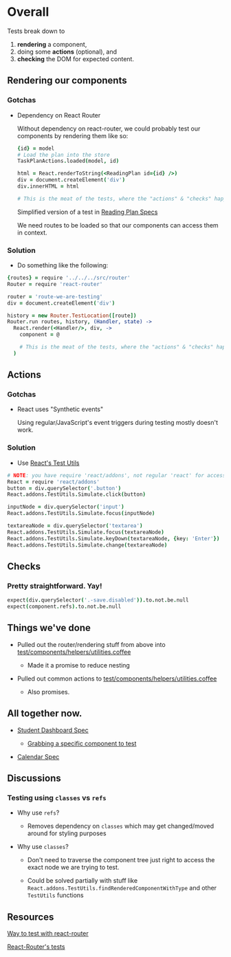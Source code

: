 # Overall

Tests break down to

1. **rendering** a component,
1. doing some **actions** (optional), and
1. **checking** the DOM for expected content.

## Rendering our components

### Gotchas

* Dependency on React Router

  Without dependency on react-router, we could probably test our components by rendering them like so:

  ```coffee
  {id} = model
  # Load the plan into the store
  TaskPlanActions.loaded(model, id)

  html = React.renderToString(<ReadingPlan id={id} />)
  div = document.createElement('div')
  div.innerHTML = html

  # This is the meat of the tests, where the "actions" & "checks" happen
  ```

  Simplified version of a test in [Reading Plan Specs](https://github.com/openstax/tutor-js/blob/master/test/components/reading-plan.spec.coffee)

  We need routes to be loaded so that our components can access them in context.

### Solution

  * Do something like the following:

  ```coffee
  {routes} = require '../../../src/router'
  Router = require 'react-router'

  router = 'route-we-are-testing'
  div = document.createElement('div')

  history = new Router.TestLocation([route])
  Router.run routes, history, (Handler, state) ->
    React.render(<Handler/>, div, ->
      component = @

      # This is the meat of the tests, where the "actions" & "checks" happen
    )
  ```

## Actions

### Gotchas

  * React uses "Synthetic events"

    Using regular/JavaScript's event triggers during testing mostly doesn't work.

### Solution

  * Use [React's Test Utils](https://facebook.github.io/react/docs/test-utils.html#simulate)

  ```coffee
  # NOTE: you have require 'react/addons', not regular 'react' for access to React.addons
  React = require 'react/addons'
  button = div.querySelector('.button')
  React.addons.TestUtils.Simulate.click(button)

  inputNode = div.querySelector('input')
  React.addons.TestUtils.Simulate.focus(inputNode)

  textareaNode = div.querySelector('textarea')
  React.addons.TestUtils.Simulate.focus(textareaNode)
  React.addons.TestUtils.Simulate.keyDown(textareaNode, {key: 'Enter'})
  React.addons.TestUtils.Simulate.change(textareaNode)

  ```

## Checks

### Pretty straightforward. Yay!

  ```coffee
  expect(div.querySelector('.-save.disabled')).to.not.be.null
  expect(component.refs).to.not.be.null
  ```

## Things we've done

* Pulled out the router/rendering stuff from above into [test/components/helpers/utilities.coffee](https://github.com/openstax/tutor-js/blob/master/test/components/helpers/utilities.coffee#L11-L33)

  * Made it a promise to reduce nesting

* Pulled out common actions to [test/components/helpers/utilities.coffee](https://github.com/openstax/tutor-js/blob/master/test/components/helpers/utilities.coffee#L70)

  * Also promises.

## All together now.

* [Student Dashboard Spec](https://github.com/openstax/tutor-js/blob/master/test/components/student-dashboard.spec.coffee)

  * [Grabbing a specific component to test](https://github.com/openstax/tutor-js/blob/master/test/components/student-dashboard.spec.coffee#L20)

* [Calendar Spec](https://github.com/openstax/tutor-js/blob/master/test/components/course-calendar.spec.coffee)


## Discussions

### Testing using `classes` vs `refs`

  * Why use `refs`?

    * Removes dependency on `classes` which may get changed/moved around for styling purposes

  * Why use `classes`?

    * Don't need to traverse the component tree just right to access the exact node we are trying to test.

    * Could be solved partially with stuff like `React.addons.TestUtils.findRenderedComponentWithType` and other `TestUtils` functions


## Resources

[Way to test with react-router](https://gist.github.com/wayoutmind/76e17f07409be07ffdcb)

[React-Router's tests](https://github.com/rackt/react-router/tree/master/modules/__tests__)
